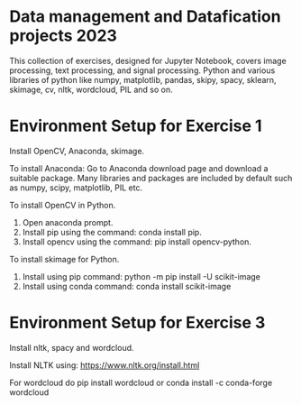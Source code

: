 # Data management and Datafication projects 2023
This collection of exercises, designed for Jupyter Notebook, covers image processing, text processing, and signal processing. 
Python and various libraries of python like numpy, matplotlib, pandas, skipy, spacy, sklearn, skimage, cv, nltk, wordcloud, PIL and so on.

# Environment Setup for Exercise 1
Install OpenCV, Anaconda, skimage.

To install Anaconda: Go to Anaconda download page and download a suitable package.
Many libraries and packages are included by default such as numpy, scipy, matplotlib, PIL etc.

To install OpenCV in Python.
1. Open anaconda prompt.
2. Install pip using the command: conda install pip.
3. Install opencv using the command: pip install opencv-python.

To install skimage for Python.
1. Install using pip command: python -m pip install -U scikit-image
2. Install using conda command: conda install scikit-image

# Environment Setup for Exercise 3
Install nltk, spacy and wordcloud.

Install NLTK using: https://www.nltk.org/install.html

For wordcloud do pip install wordcloud or conda install -c conda-forge wordcloud
